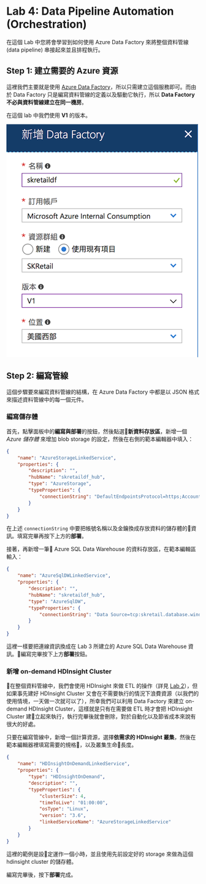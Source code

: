 # Lab 4: Data Pipeline Automation (Orchestration)

在這個 Lab 中您將會學習到如何使用 Azure Data Factory 來將整個資料管線 (data pipeline) 串接起來並且排程執行。

## Step 1: 建立需要的 Azure 資源

這裡我們主要就是使用 [Azure Data Factory](https://azure.microsoft.com/services/data-factory/)，所以只需建立這個服務即可。而由於 Data Factory 只是編寫資料管線的定義以及驅動它執行，所以 **Data Factory 不必與資料管線建立在同一機房**。

在這個 lab 中我們使用 **V1** 的版本。

![建立 Azure Data Factory](images/creating_adf.png)

## Step 2: 編寫管線

這個步驟要來編寫資料管線的結構，在 Azure Data Factory 中都是以 JSON 格式來描述資料管線中的每一個元件。

### 編寫儲存體

首先，點擊面板中的**編寫與部署**的按鈕，然後點選**新資料存放區**，新增一個 _Azure 儲存體_ 來增加 blob storage 的設定，然後在右側的範本編輯器中填入：

   ```json
   {
       "name": "AzureStorageLinkedService",
       "properties": {
           "description": "",
           "hubName": "skretaildf_hub",
           "type": "AzureStorage",
           "typeProperties": {
               "connectionString": "DefaultEndpointsProtocol=https;AccountName=example;AccountKey=**********"
           }
       }
   }
   ```
在上述 `connectionString` 中要把帳號名稱以及金鑰換成存放資料的儲存體的資訊。填寫完畢再按下上方的**部署**。

接著，再新增一筆 Azure SQL Data Warehouse 的資料存放區，在範本編輯區輸入：

   ```json
   {
       "name": "AzureSqlDWLinkedService",
       "properties": {
           "description": "",
           "hubName": "skretaildf_hub",
           "type": "AzureSqlDW",
           "typeProperties": {
               "connectionString": "Data Source=tcp:skretail.database.windows.net,1433;Initial Catalog=skretaildw;Integrated Security=False;User ID=skretail;Password=**********;Connect Timeout=30;Encrypt=True"
           }
       }
   }
   ```
這裡一樣要把連線資訊換成在 Lab 3 所建立的 Azure SQL Data Warehouse 資訊。編寫完畢按下上方**部署**按鈕。

### 新增 on-demand HDInsight Cluster

在整個資料管線中，我們會使用 HDInsight 來做 ETL 的操作（詳見 [Lab 2](Lab2-Data-ETL.md)），但如果事先建好 HDInsight Cluster 又會在不需要執行的情況下浪費資源（以我們的使用情境，一天做一次就可以了），所幸我們可以利用 Data Factory 來建立 on-demand HDInsight Cluster，這樣就是只有在需要做 ETL 時才會把 HDInsight Cluster 建立起來執行，執行完畢後就會刪除，對於自動化以及節省成本來說有很大的好處。

只要在編寫管線中，新增一個計算資源，選擇**依需求的 HDInsight 叢集**，然後在範本編輯器裡填寫需要的規格，以及叢集生命長度。

   ```json
   {
       "name": "HDInsightOnDemandLinkedService",
       "properties": {
           "type": "HDInsightOnDemand",
           "description": "",
           "typeProperties": {
               "clusterSize": 4,
               "timeToLive": "01:00:00",
               "osType": "Linux",
               "version": "3.6",
               "linkedServiceName": "AzureStorageLinkedService"
           }
       }
   }
   ```
這裡的範例是設定運作一個小時，並且使用先前設定好的 storage 來做為這個 hdinsight cluster 的儲存體。

編寫完畢後，按下**部署**完成。

